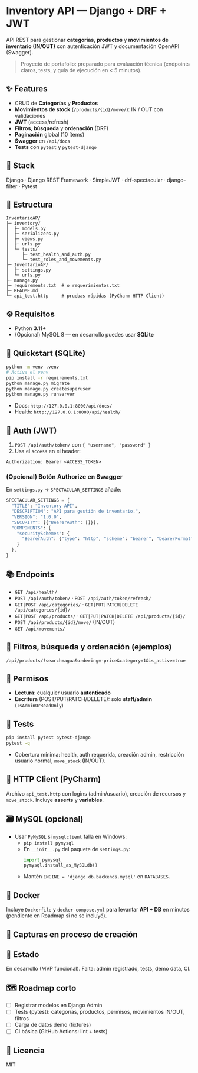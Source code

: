 # Inventory API — Django + DRF + JWT

API REST para gestionar **categorías**, **productos** y **movimientos de inventario (IN/OUT)** con autenticación JWT y documentación OpenAPI (Swagger).

> Proyecto de portafolio: preparado para evaluación técnica (endpoints claros, tests, y guía de ejecución en < 5 minutos).

## ✨ Features
- CRUD de **Categorías** y **Productos**
- **Movimientos de stock** (`/products/{id}/move/`): IN / OUT con validaciones
- **JWT** (access/refresh)
- **Filtros**, **búsqueda** y **ordenación** (DRF)
- **Paginación** global (10 ítems)
- **Swagger** en `/api/docs`
- **Tests** con `pytest` y `pytest-django`

## 🧱 Stack
Django · Django REST Framework · SimpleJWT · drf-spectacular · django-filter · Pytest

## 📁 Estructura
```
InventarioAP/
├─ inventory/
│  ├─ models.py
│  ├─ serializers.py
│  ├─ views.py
│  ├─ urls.py
│  └─ tests/
│     ├─ test_health_and_auth.py
│     └─ test_roles_and_movements.py
├─ InventarioAP/
│  ├─ settings.py
│  └─ urls.py
├─ manage.py
├─ requirements.txt  # o requerimientos.txt
├─ README.md
└─ api_test.http     # pruebas rápidas (PyCharm HTTP Client)
```

## ⚙️ Requisitos
- Python **3.11+**
- (Opcional) MySQL 8 — en desarrollo puedes usar **SQLite**

## 🚀 Quickstart (SQLite)
```bash
python -m venv .venv
# Activa el venv
pip install -r requirements.txt
python manage.py migrate
python manage.py createsuperuser
python manage.py runserver
```
- Docs: `http://127.0.0.1:8000/api/docs/`
- Health: `http://127.0.0.1:8000/api/health/`

## 🔐 Auth (JWT)
1) `POST /api/auth/token/` con `{ "username", "password" }`
2) Usa el `access` en el header:
```
Authorization: Bearer <ACCESS_TOKEN>
```

### (Opcional) Botón **Authorize** en Swagger
En `settings.py` → `SPECTACULAR_SETTINGS` añade:
```python
SPECTACULAR_SETTINGS = {
  "TITLE": "Inventory API",
  "DESCRIPTION": "API para gestión de inventario.",
  "VERSION": "1.0.0",
  "SECURITY": [{"BearerAuth": []}],
  "COMPONENTS": {
    "securitySchemes": {
      "BearerAuth": {"type": "http", "scheme": "bearer", "bearerFormat": "JWT"}
    }
  },
}
```

## 📚 Endpoints
- `GET /api/health/`
- `POST /api/auth/token/` · `POST /api/auth/token/refresh/`
- `GET|POST /api/categories/` · `GET|PUT|PATCH|DELETE /api/categories/{id}/`
- `GET|POST /api/products/` · `GET|PUT|PATCH|DELETE /api/products/{id}/`
- `POST /api/products/{id}/move/` (IN/OUT)
- `GET /api/movements/`

## 🔎 Filtros, búsqueda y ordenación (ejemplos)
```
/api/products/?search=agua&ordering=-price&category=1&is_active=true
```

## 👮 Permisos
- **Lectura**: cualquier usuario **autenticado**
- **Escritura** (POST/PUT/PATCH/DELETE): solo **staff/admin** (`IsAdminOrReadOnly`)

## 🧪 Tests
```bash
pip install pytest pytest-django
pytest -q
```
- Cobertura mínima: health, auth requerida, creación admin, restricción usuario normal, `move_stock` (IN/OUT).

## 🧰 HTTP Client (PyCharm)
Archivo `api_test.http` con logins (admin/usuario), creación de recursos y `move_stock`. Incluye **asserts** y **variables**.

## 🗃️ MySQL (opcional)
- Usar `PyMySQL` si `mysqlclient` falla en Windows:
  - `pip install pymysql`
  - En `__init__.py` del paquete de `settings.py`:
    ```python
    import pymysql
    pymysql.install_as_MySQLdb()
    ```
  - Mantén `ENGINE = 'django.db.backends.mysql'` en `DATABASES`.

## 🐳 Docker
Incluye `Dockerfile` y `docker-compose.yml` para levantar **API + DB** en minutos (pendiente en Roadmap si no se incluyó).

## 📸 Capturas en proceso de creación

## 🧭 Estado
En desarrollo (MVP funcional). Falta: admin registrado, tests, demo data, CI.

## 🗺️ Roadmap corto
- [ ] Registrar modelos en Django Admin
- [ ] Tests (pytest): categorías, productos, permisos, movimientos IN/OUT, filtros
- [ ] Carga de datos demo (fixtures)
- [ ] CI básica (GitHub Actions: lint + tests)

## 📝 Licencia
MIT

